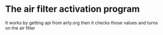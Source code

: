 # The air filter activation program

It works by getting api from airly.org then it checks those values and turns on the air filter